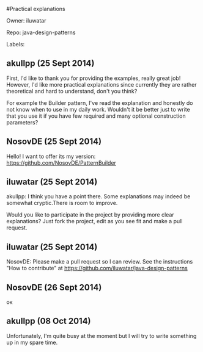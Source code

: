 #Practical explanations

Owner: iluwatar

Repo: java-design-patterns

Labels: 

## akullpp (25 Sept 2014)

First, I'd like to thank you for providing the examples, really great job! However, I'd like more practical explanations since currently they are rather theoretical and hard to understand, don't you think?

For example the Builder pattern, I've read the explanation and honestly do not know when to use in my daily work. Wouldn't it be better just to write that you use it if you have few required and many optional construction parameters?


## NosovDE (25 Sept 2014)

Hello! I want to offer its my version: https://github.com/NosovDE/PatternBuilder


## iluwatar (25 Sept 2014)

akullpp: I think you have a point there. Some explanations may indeed be somewhat cryptic.There is room to improve.

Would you like to participate in the project by providing more clear explanations? Just fork the project, edit as you see fit and make a pull request.


## iluwatar (25 Sept 2014)

NosovDE: Please make a pull request so I can review. See the instructions "How to contribute" at https://github.com/iluwatar/java-design-patterns


## NosovDE (26 Sept 2014)

ок


## akullpp (08 Oct 2014)

Unfortunately, I'm quite busy at the moment but I will try to write something up in my spare time.


